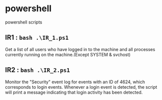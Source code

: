# powershell
powershell scripts

## IR1 : ```bash .\IR_1.ps1 ```
Get a list of all users who have logged in to the machine and all processes currently running on the machine.(Except SYSTEM & svchost)

## IR2 : ```bash .\IR_2.ps1 ```
Monitor the "Security" event log for events with an ID of 4624, which corresponds to login events. Whenever a login event is detected, the script will print a message indicating that login activity has been detected.
